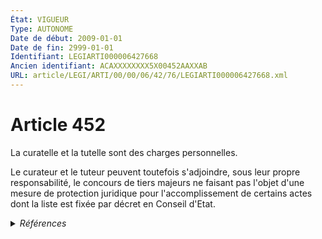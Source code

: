 ```yaml
---
État: VIGUEUR
Type: AUTONOME
Date de début: 2009-01-01
Date de fin: 2999-01-01
Identifiant: LEGIARTI000006427668
Ancien identifiant: ACAXXXXXXXX5X00452AAXXAB
URL: article/LEGI/ARTI/00/00/06/42/76/LEGIARTI000006427668.xml
---
```


<h1>Article 452</h1>

La curatelle et la tutelle sont des charges personnelles.<br />

Le curateur et le tuteur peuvent toutefois s'adjoindre, sous leur propre
responsabilité, le concours de tiers majeurs ne faisant pas l'objet d'une mesure
de protection juridique pour l'accomplissement de certains actes dont la liste
est fixée par décret en Conseil d'Etat.


<details>
  <summary><em>Références</em></summary>

  <h2>Articles faisant référence à l'article</h2>
  
  <ul>
    <li>
      <a href="https://legal.tricoteuses.fr//redirection/LEGIARTI000006284898?vers=git&vers=legifrance">LOI n° 2007-308 du 5 mars 2007 portant réforme de la protection juridique des majeurs - article 7 ENTIEREMENT_MODIF</a> MODIFICATION cible
    </li>
  </ul>
  
  <h2>Références faites par l'article</h2>
  
  <ul>
    <li>
      1945-06-30 CITATION cible <a href="https://legal.tricoteuses.fr//redirection/LEGIARTI000006525268?vers=git&vers=legifrance">Ordonnance n°45-1483 du 30 juin 1945 relative aux prix - article 53 AUTONOME MODIFIE, en vigueur du 1945-07-08 au 1967-09-29</a>
    </li>
    <li>
      1965-11-05 TXT_SOURCE cible <a href="https://legal.tricoteuses.fr//redirection/LEGITEXT000006061330?vers=git&vers=legifrance">Décret n°65-961 du 5 novembre 1965 pris pour l'application de certains articles du code civil et relatif au dépôt et à la gestion des fonds et des valeurs mobilières des mineurs VIGUEUR</a>
    </li>
    <li>
      1965-11-05 TXT_SOURCE cible <a href="https://legal.tricoteuses.fr//redirection/LEGIARTI000006318587?vers=git&vers=legifrance">Décret n°65-961 du 5 novembre 1965 pris pour l'application de certains articles du code civil et relatif au dépôt et à la gestion des fonds et des valeurs mobilières des mineurs - article 1 AUTONOME VIGUEUR, en vigueur depuis le 1996-07-04</a>
    </li>
    <li>
      1965-11-05 CITATION cible <a href="https://legal.tricoteuses.fr//redirection/LEGIARTI000006318587?vers=git&vers=legifrance">Décret n°65-961 du 5 novembre 1965 pris pour l'application de certains articles du code civil et relatif au dépôt et à la gestion des fonds et des valeurs mobilières des mineurs - article 1 AUTONOME VIGUEUR, en vigueur depuis le 1996-07-04</a>
    </li>
    <li>
      1965-11-05 CITATION cible <a href="https://legal.tricoteuses.fr//redirection/LEGIARTI000006318600?vers=git&vers=legifrance">Décret n°65-961 du 5 novembre 1965 pris pour l'application de certains articles du code civil et relatif au dépôt et à la gestion des fonds et des valeurs mobilières des mineurs - article 2 AUTONOME VIGUEUR, en vigueur depuis le 1965-11-04</a>
    </li>
    <li>
      1965-11-05 TXT_SOURCE cible <a href="https://legal.tricoteuses.fr//redirection/LEGIARTI000006318600?vers=git&vers=legifrance">Décret n°65-961 du 5 novembre 1965 pris pour l'application de certains articles du code civil et relatif au dépôt et à la gestion des fonds et des valeurs mobilières des mineurs - article 2 AUTONOME VIGUEUR, en vigueur depuis le 1965-11-04</a>
    </li>
    <li>
      2007-03-05 MODIFICATION source <a href="https://legal.tricoteuses.fr//redirection/LEGIARTI000006284898?vers=git&vers=legifrance">LOI n° 2007-308 du 5 mars 2007 portant réforme de la protection juridique des majeurs - article 7 ENTIEREMENT_MODIF</a>
    </li>
    <li>
      2008-12-22 CITATION cible <a href="https://legal.tricoteuses.fr//redirection/LEGITEXT000020063702?vers=git&vers=legifrance">Décret n° 2008-1484 du 22 décembre 2008 relatif aux actes de gestion du patrimoine des personnes placées en curatelle ou en tutelle, et pris en application des articles 452, 496 et 502 du code civil VIGUEUR</a>
    </li>
    <li>
      2009-12-23 CITATION cible <a href="https://legal.tricoteuses.fr//redirection/LEGITEXT000021536573?vers=git&vers=legifrance">Décret n° 2009-1628 du 23 décembre 2009 relatif à l'appel contre les décisions du juge des tutelles et les délibérations du conseil de famille et modifiant diverses dispositions concernant la protection juridique des mineurs et des majeurs VIGUEUR</a>
    </li>
    <li>
      2015-12-14 CITATION cible <a href="https://legal.tricoteuses.fr//redirection/LEGITEXT000031630203?vers=git&vers=legifrance">Décret n° 2015-1669 du 14 décembre 2015 relatif aux conditions dans lesquelles le bénéficiaire d'un contrat d'assurance sur la vie peut opter irrévocablement pour la remise de titres, parts ou actions VIGUEUR</a>
    </li>
    <li>
      2021-12-29 CITATION cible <a href="https://legal.tricoteuses.fr//redirection/LEGIARTI000044858965?vers=git&vers=legifrance">Décret n° 2021-1888 du 29 décembre 2021 pris en application de l'ordonnance n° 2021-1192 du 15 septembre 2021 portant réforme du droit des sûretés - article 5 ENTIEREMENT_MODIF</a>
    </li>
    <li>
      CODIFICATION source Loi 1803-03-14
    </li>
  </ul>
</details>
